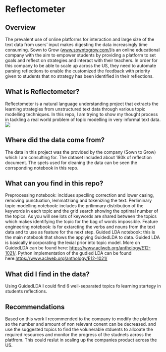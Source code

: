 # Reflectometer

##  Overview
The prevalent use of online platforms for interaction and large size of the text data from users’ input makes digesting the data increasingly time consuming. Sown to Grow (www.sowntogrow.com/)is an online educational company with the aim to empower students by providing a platform to set goals and reflect on strategies and interact with their teachers. In order for this company to be able to scale up across the US, they need to automate parsing reflections to enable the customized the feedback with priority given to students that no strategy has been identified in their reflections. 

## What is Reflectometer?
Reflectometer is a natural language understanding project that extracts the learning strategies from unstructured text data through various topic modelling techniques. In this repo, I am trying to show my thought process in tackling a real world problem of topic modelling in very informal text data. 
<img src="img/company.png" >

## Where did the data come from?
The data in this project was the provided by the company (Sown to Grow) which I am consulting for. The dataset included about 180k of reflection document. The spets used for cleaning the data can be seen the corrsponding notebook in this repo.

## What can you find in this repo?
Preprocessing notebook: 
incldues speclling correction and lower casing, removing punctuation, lemmatziang and tokenizing the text.
Perliminary topic modelling notebook:
includes the prilimnary distribution of the keywords in each topic and the grid search showing the optimal number of the topics. As you will see lots of keywords are shared between the topics which makes identifying the topic for the bag of words impossible.
Feature engineering notebook:
is for extarcting the verbs and nouns from the text data and to use as feature for the next step.
Guided LDA notebook:
this is the main notebook that shows the applying GuidedLDA to data. Guided LDA is basically incorporating the lexial prior into topic model. More on GuidedLDA can be found here: https://www.aclweb.org/anthology/E12-1021/. Python implementation of the gudied LDA can be found here:https://www.aclweb.org/anthology/E12-1021/

## What did I find in the data?
Using GuidedLDA I could find 6 well-separated topics fo learning startegy in students reflections. 

## Recommendations
Based on this work I recommended to the company to modify the platform so the number and amount of non relevant conent can be decreased. and use the suggested topics to find the volunerable stduents to allcoate the required resources and monitor the progress of the studnets across the platfrom.
This could reslut in scaling up the companies product across the US. 

